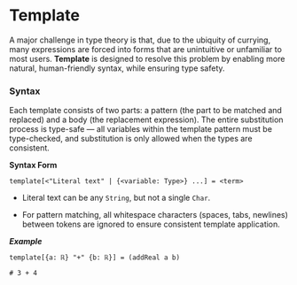 # Template

A major challenge in type theory is that, due to the ubiquity of currying, many expressions are forced into forms that are unintuitive or unfamiliar to most users. **Template** is designed to resolve this problem by enabling more natural, human-friendly syntax, while ensuring type safety.

### Syntax

Each template consists of two parts: a pattern (the part to be matched and replaced) and a body (the replacement expression). The entire substitution process is type-safe &mdash; all variables within the template pattern must be type-checked, and substitution is only allowed when the types are consistent.

**Syntax Form**

```
template[<"Literal text" | {<variable: Type>} ...] = <term>
```

- Literal text can be any `String`, but not a single `Char`.

- For pattern matching, all whitespace characters (spaces, tabs, newlines) between tokens are ignored to ensure consistent template application.

***Example***

```
template[{a: ℝ} "+" {b: ℝ}] = (addReal a b)

# 3 + 4
```

